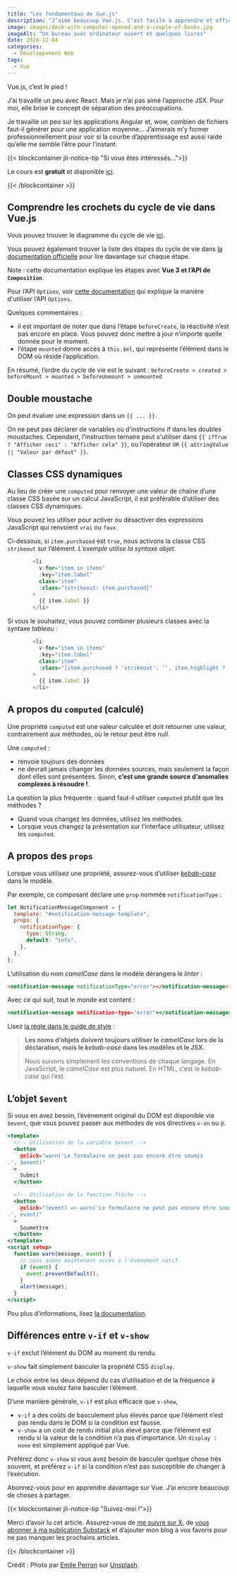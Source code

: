 ```yaml
---
title: "Les fondamentaux de Vue.js"
description: "J’aime beaucoup Vue.js. C’est facile à apprendre et efficace à exécuter. C’est de loin mon framework frontal préféré."
image: images/desk-with-computer-opened-and-a-couple-of-books.jpg
imageAlt: "Un bureau avec ordinateur ouvert et quelques livres"
date: 2024-12-04
categories:
  - Développement Web
tags:
  - Vue
---
```


Vue.js, c’est le pied !

J’ai travaillé un peu avec React. Mais je n’ai pas aimé l’approche JSX. Pour moi, elle brise le concept de séparation des préoccupations.

Je travaille un peu sur les applications Angular et, wow, combien de fichiers faut-il générer pour une application moyenne… J’aimerais m’y former professionnellement pour voir si la courbe d’apprentissage est aussi raide qu’elle me semble l’être pour l’instant.

{{< blockcontainer jli-notice-tip "Si vous êtes intéressés...">}}

Le cours est **gratuit** et disponible [ici](https://vueschool.io/courses/vuejs-fundamentals?utm_source=JLI_Blog_FR&utm_medium=recommandations).

{{< /blockcontainer >}}

## Comprendre les crochets du cycle de vie dans Vue.js

Vous pouvez trouver le diagramme du cycle de vie [ici](https://vuejs.org/guide/essentials/lifecycle.html#lifecycle-diagram).

Vous pouvez également trouver la liste des étapes du cycle de vie dans [la documentation officielle](https://vuejs.org/api/composition-api-lifecycle.html) pour lire davantage sur chaque étape.

Note : cette documentation explique les étapes avec **Vue 3 et l’API de `Composition`**.

Pour l’API `Options`, voir [cette documentation](https://vuejs.org/api/options-lifecycle.html) qui explique la manière d'utiliser l’API `Options`.

Quelques commentaires :

- il est important de noter que dans l’étape `beforeCreate`, la réactivité n’est pas encore en place. Vous pouvez donc mettre à jour n’importe quelle donnée pour le moment.
- l’étape `mounted` donne accès à `this.$el`, qui représente l’élément dans le DOM où réside l’application.

En résumé, l’ordre du cycle de vie est le suivant : `beforeCreate > created > beforeMount > mounted > beforeUnmount > unmounted`

## Double moustache

On peut évaluer une expression dans un `{{ ... }}`.

On ne peut pas déclarer de variables ou d’instructions if dans les doubles moustaches. Cependant, l’instruction ternaire peut s'utiliser dans `{{ ifTrue ? "Afficher ceci" : "Afficher cela" }}`, ou l’opérateur `OR` `{{ aStringValue || "Valeur par défaut" }}`.

## Classes CSS dynamiques

Au lieu de créer une `computed` pour renvoyer une valeur de chaîne d’une classe CSS basée sur un calcul JavaScript, il est préférable d’utiliser des classes CSS dynamiques.

Vous pouvez les utiliser pour activer ou désactiver des expressions JavaScript qui renvoient `vrai` ou `faux`.

Ci-dessous, si `item.purchased` est `true`, nous activons la classe CSS `strikeout` sur l’élément. _L’exemple utilise la syntaxe objet_.

```javascript
        <li
          v-for="item in items"
          :key="item.label"
          class="item"
          :class="{strikeout: item.purchased}"
        >
          {{ item.label }}
        </li>
```

Si vous le souhaitez, vous pouvez combiner plusieurs classes avec la syntaxe *tableau* :

```javascript
        <li
          v-for="item in items"
          :key="item.label"
          class="item"
          :class="[item.purchased ? 'strikeout': '', item.highlight ? 'highlight': '']"
        >
          {{ item.label }}
        </li>
```

## A propos du `computed` (calculé)

Une propriété `computed` est une valeur calculée et doit retourner une valeur, contrairement aux méthodes, où le retour peut être null.

Une `computed` :

- renvoie toujours des données
- ne devrait jamais changer les données sources, mais seulement la façon dont elles sont présentées. Sinon, **c’est une grande source d’anomalies complexes à résoudre !**.

La question la plus fréquente : quand faut-il utiliser `computed` plutôt que les méthodes ?

- Quand vous changez les données, utilisez les méthodes.
- Lorsque vous changez la présentation sur l’interface utilisateur, utilisez les `computed`.

## A propos des `props`

Lorsque vous utilisez une propriété, assurez-vous d’utiliser [_kebab-case_](https://medium.com/@salmankhan_27014/a-comprehensive-guide-to-understanding-naming-conventions-camel-case-vs-pascal-case-vs-kebab-case-e8d3bf1e14db) dans le modèle.

Par exemple, ce composant déclare une `prop` nommée `notificationType` :

```javascript
let NotificationMessageComponent = {
  template: "#notification-message-template",
  props: {
    notificationType: {
      type: String,
      default: "info",
    },
  },
};
```

L’utilisation du nom _camelCase_ dans le modèle dérangera le *linter* :

```html
<notification-message notificationType="error"></notification-message>
```

Avec ce qui suit, tout le monde est content :

```htm
<notification-message notification-type="error"></notification-message>
```

Lisez [la règle dans le guide de style](https://v2.vuejs.org/v2/style-guide/?redirect=true#Prop-name-casing-strongly-recommended) :

> **Les noms d’objets doivent toujours utiliser le _camelCase_ lors de la déclaration, mais le _kebab-case_ dans les modèles et le JSX.**
>
> Nous suivons simplement les conventions de chaque langage. En JavaScript, le _camelCase_ est plus naturel. En HTML, c’est le _kebab-case_ qui l’est.

## L’objet `$event`

Si vous en avez besoin, l’événement original du DOM est disponible via `$event`, que vous pouvez passer aux méthodes de vos directives `v-on` ou `@`.

```htm
<template>
  <!-- Utilisation de la variable $event -->
  <button
    @click="warn('Le formulaire ne peut pas encore être soumis
.', $event)"
  >
    Submit
  </button>

  <!-- Utilisation de la fonction flèche -->
  <button
    @click="(event) => warn('Le formulaire ne peut pas encore être soumis
.', event)"
  >
    Soumettre
  </button>
</template>
<script setup>
  function warn(message, event) {
    // nous avons maintenant accès à l'événement natif
    if (event) {
      event.preventDefault();
    }
    alert(message);
  }
</script>
```

Pou plus d’informations, lisez [la documentation](https://vuejs.org/guide/essentials/event-handling).

## Différences entre `v-if` et `v-show`

`v-if` exclut l’élément du DOM au moment du rendu.

`v-show` fait simplement basculer la propriété CSS `display`.

Le choix entre les deux dépend du cas d’utilisation et de la fréquence à laquelle vous voulez faire basculer l’élément.

D’une manière générale, `v-if` est plus efficace que `v-show`,

- `v-if` a des coûts de basculement plus élevés parce que l’élément n’est pas rendu dans le DOM si la condition est fausse.
- `v-show` a un coût de rendu initial plus élevé parce que l’élément est rendu si la valeur de la condition n’a pas d’importance. Un `display : none` est simplement appliqué par Vue.

Préférez donc `v-show` si vous avez besoin de basculer quelque chose très souvent, et préférez `v-if` si la condition n’est pas susceptible de changer à l’exécution.

Abonnez-vous pour en apprendre davantage sur Vue. J’ai encore beaucoup de choses à partager.

{{< blockcontainer jli-notice-tip "Suivez-moi !">}}

Merci d’avoir lu cet article. Assurez-vous de [me suivre sur X](https://x.com/LitzlerJeremie), de [vous abonner à ma publication Substack](https://iamjeremie.substack.com/) et d’ajouter mon blog à vos favoris pour ne pas manquer les prochains articles.

{{< /blockcontainer >}}

Crédit : Photo par [Emile Perron](https://unsplash.com/@emilep?utm_content=creditCopyText&utm_medium=referral&utm_source=unsplash) sur [Unsplash](https://unsplash.com/photos/macbook-pro-showing-programming-language-xrVDYZRGdw4?utm_content=creditCopyText&utm_medium=referral&utm_source=unsplash).
